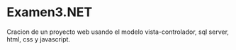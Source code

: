 # Examen3.NET
Cracion de un proyecto web usando el modelo vista-controlador, sql server, html, css y javascript.
